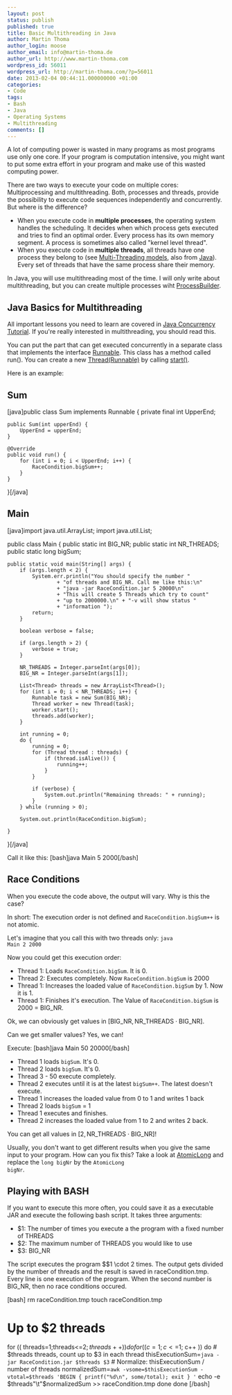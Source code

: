 ```yaml
---
layout: post
status: publish
published: true
title: Basic Multithreading in Java
author: Martin Thoma
author_login: moose
author_email: info@martin-thoma.de
author_url: http://www.martin-thoma.com
wordpress_id: 56011
wordpress_url: http://martin-thoma.com/?p=56011
date: 2013-02-04 00:44:11.000000000 +01:00
categories:
- Code
tags:
- Bash
- Java
- Operating Systems
- Multithreading
comments: []
---
```

A lot of computing power is wasted in many programs as most programs use only one core. If your program is computation intensive, you might want to put some extra effort in your program and make use of this wasted computing power.

There are two ways to execute your code on multiple cores: Multiprocessing and multithreading. Both, processes and threads, provide the possibility to execute code sequences independently and concurrently. But where is the difference? 
<ul>
  <li>When you execute code in <strong>multiple processes</strong>, the operating system handles the scheduling. It decides when which process gets executed and tries to find an optimal order. Every process has its own memory segment. A process is sometimes also called "kernel level thread".</li>
  <li>When you execute code in <strong>multiple threads</strong>, all threads have one process they belong to (see <a href="http://eliezerciriaco.blogspot.de/2009/07/multi-threading-models.html">Multi-Threading models</a>, also from <a href="http://docs.oracle.com/cd/E19455-01/806-3461/6jck06gqk/index.html">Java</a>). Every set of threads that have the same process share their memory.</li>
</ul>

In Java, you will use multithreading most of the time. I will only write about multithreading, but you can create multiple processes wiht <a href="http://docs.oracle.com/javase/7/docs/api/java/lang/ProcessBuilder.html">ProcessBuilder</a>.

<h2>Java Basics for Multithreading</h2>
All important lessons you need to learn are covered in <a href="http://docs.oracle.com/javase/tutorial/essential/concurrency/">Java Concurrency Tutorial</a>. If you're really interested in multithreading, you should read this.

You can put the part that can get executed concurrently in a separate class that implements the interface <a href="http://docs.oracle.com/javase/7/docs/api/java/lang/Runnable.html">Runnable</a>. This class has a method called run(). You can create a new <a href="http://docs.oracle.com/javase/7/docs/api/java/lang/Thread.html#Thread(java.lang.Runnable)">Thread(Runnable)</a> by calling <a href="http://docs.oracle.com/javase/7/docs/api/java/lang/Thread.html#start()">start()</a>.

Here is an example:

<h2>Sum</h2>
[java]public class Sum implements Runnable {
    private final int UpperEnd;

    public Sum(int upperEnd) {
        UpperEnd = upperEnd;
    }

    @Override
    public void run() {
        for (int i = 0; i < UpperEnd; i++) {
            RaceCondition.bigSum++;
        }
    }
}[/java]

<h2>Main</h2>
[java]import java.util.ArrayList;
import java.util.List;

public class Main {
    public static int BIG_NR;
    public static int NR_THREADS;
    public static long bigSum;

    public static void main(String[] args) {
        if (args.length < 2) {
            System.err.println("You should specify the number "
                    + "of threads and BIG_NR. Call me like this:\n"
                    + "java -jar RaceCondition.jar 5 20000\n"
                    + "This will create 5 Threads which try to count"
                    + "up to 2000000.\n" + "-v will show status "
                    + "information ");
            return;
        }

        boolean verbose = false;

        if (args.length > 2) {
            verbose = true;
        }

        NR_THREADS = Integer.parseInt(args[0]);
        BIG_NR = Integer.parseInt(args[1]);

        List<Thread> threads = new ArrayList<Thread>();
        for (int i = 0; i < NR_THREADS; i++) {
            Runnable task = new Sum(BIG_NR);
            Thread worker = new Thread(task);
            worker.start();
            threads.add(worker);
        }

        int running = 0;
        do {
            running = 0;
            for (Thread thread : threads) {
                if (thread.isAlive()) {
                    running++;
                }
            }

            if (verbose) {
                System.out.println("Remaining threads: " + running);
            }
        } while (running > 0);

        System.out.println(RaceCondition.bigSum);

    }
}[/java]

Call it like this:
[bash]java Main 5 2000[/bash]

<h2>Race Conditions</h2>
When you execute the code above, the output will vary. Why is this the case?

In short: The execution order is not defined and <code>RaceCondition.bigSum++</code> is not atomic.

Let's imagine that you call this with two threads only: 
<code>java Main 2 2000</code>

Now you could get this execution order:
<ul>
  <li>Thread 1: Loads <code>RaceCondition.bigSum</code>. It is 0.</li>
  <li>Thread 2: Executes completely. Now <code>RaceCondition.bigSum</code> is 2000</li>
  <li>Thread 1: Increases the loaded value of <code>RaceCondition.bigSum</code> by 1. Now it is 1.</li>
  <li>Thread 1: Finishes it's execution. The Value of <code>RaceCondition.bigSum</code> is 2000 = BIG_NR.</li>
</ul>

Ok, we can obviously get values in $[\text{BIG}\_\text{NR}, \text{NR}\_\text{THREADS} \cdot \text{BIG}\_\text{NR}]$.

Can we get smaller values? Yes, we can!

Execute:
[bash]java Main 50 20000[/bash]

<ul>
  <li>Thread 1 loads <code>bigSum</code>. It's 0.</li>
  <li>Thread 2 loads <code>bigSum</code>. It's 0.</li>
  <li>Thread 3 - 50 execute completely.</li>
  <li>Thread 2 executes until it is at the latest <code>bigSum++</code>. The latest doesn't execute.</li>
  <li>Thread 1 increases the loaded value from 0 to 1 and writes 1 back</li>
  <li>Thread 2 loads <code>bigSum</code> = 1</li>
  <li>Thread 1 executes and finishes.</li>
  <li>Thread 2 increases the loaded value from 1 to 2 and writes 2 back.</li>
</ul>

You can get all values in $[2, \text{NR}\_\text{THREADS} \cdot \text{BIG}\_\text{NR}]$!

Usually, you don't want to get different results when you give the same input to your program. How can you fix this? Take a look at <a href="http://docs.oracle.com/javase/7/docs/api/java/util/concurrent/atomic/AtomicLong.html">AtomicLong</a> and replace the <code>long bigNr</code> by the <code>AtomicLong bigNr</code>.

<h2>Playing with BASH</h2>
If you want to execute this more often, you could save it as a executable JAR and execute the following bash script. It takes three arguments: 
<ul>
  <li>$1: The number of times you execute a the program with a fixed number of THREADS</li>
  <li>$2: The maximum number of THREADS you would like to use</li>
  <li>$3: BIG_NR</li>
</ul>

The script executes the program $$1 \cdot $2$ times. The output gets divided by the number of threads and the result is saved in raceCondition.tmp. Every line is one execution of the program. When the second number is BIG_NR, then no race conditions occured.

[bash]
rm raceCondition.tmp
touch raceCondition.tmp

# Up to $2 threads
for (( threads=1;threads<=$2; threads++))
do
    for (( c=1; c<=$1; c++ ))
    do
        # $threads threads, count up to $3 in each thread
        thisExecutionSum=`java -jar RaceCondition.jar $threads $3`
        # Normalize: thisExecutionSum / number of threads
        normalizedSum=`awk -vsome=$thisExecutionSum -vtotal=$threads 'BEGIN { printf("%d\n", some/total); exit } '`
        echo -e $threads"\t"$normalizedSum >> raceCondition.tmp
    done
done
[/bash]
